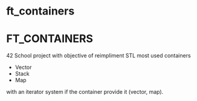 # ft_containers

<h1> FT_CONTAINERS </h1>

42 School project with objective of reimpliment STL most used containers
<ul>
  <li> Vector </li>
  <li> Stack </li>
  <li> Map </li>
</ul>
 
 with an iterator system if the container provide it (vector, map).

